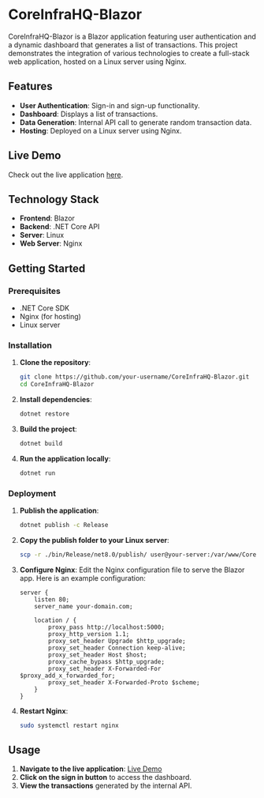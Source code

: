 # CoreInfraHQ-Blazor

CoreInfraHQ-Blazor is a Blazor application featuring user authentication and a dynamic dashboard that generates a list of transactions. This project demonstrates the integration of various technologies to create a full-stack web application, hosted on a Linux server using Nginx.

## Features

- **User Authentication**: Sign-in and sign-up functionality.
- **Dashboard**: Displays a list of transactions.
- **Data Generation**: Internal API call to generate random transaction data.
- **Hosting**: Deployed on a Linux server using Nginx.

## Live Demo
Check out the live application [here](<http://159.65.31.191:4000/login>).

## Technology Stack

- **Frontend**: Blazor
- **Backend**: .NET Core API
- **Server**: Linux
- **Web Server**: Nginx

## Getting Started

### Prerequisites

- .NET Core SDK
- Nginx (for hosting)
- Linux server

### Installation

1. **Clone the repository**:
    ```bash
    git clone https://github.com/your-username/CoreInfraHQ-Blazor.git
    cd CoreInfraHQ-Blazor
    ```

2. **Install dependencies**:
    ```bash
    dotnet restore
    ```

3. **Build the project**:
    ```bash
    dotnet build
    ```

4. **Run the application locally**:
    ```bash
    dotnet run
    ```

### Deployment

1. **Publish the application**:
    ```bash
    dotnet publish -c Release
    ```

2. **Copy the publish folder to your Linux server**:
    ```bash
    scp -r ./bin/Release/net8.0/publish/ user@your-server:/var/www/CoreInfraHQ-Blazor
    ```

3. **Configure Nginx**:
    Edit the Nginx configuration file to serve the Blazor app. Here is an example configuration:
    ```nginx
    server {
        listen 80;
        server_name your-domain.com;

        location / {
            proxy_pass http://localhost:5000;
            proxy_http_version 1.1;
            proxy_set_header Upgrade $http_upgrade;
            proxy_set_header Connection keep-alive;
            proxy_set_header Host $host;
            proxy_cache_bypass $http_upgrade;
            proxy_set_header X-Forwarded-For $proxy_add_x_forwarded_for;
            proxy_set_header X-Forwarded-Proto $scheme;
        }
    }
    ```

4. **Restart Nginx**:
    ```bash
    sudo systemctl restart nginx
    ```

## Usage

1. **Navigate to the live application**: [Live Demo](<http://159.65.31.191:4000/login>)
2. **Click on the sign in button** to access the dashboard.
3. **View the transactions** generated by the internal API.


